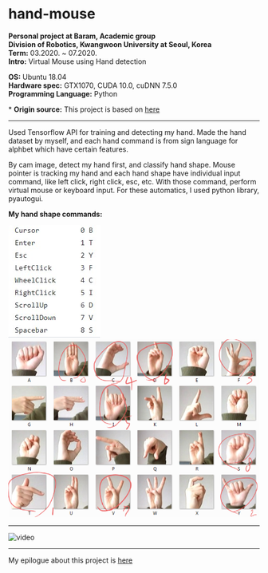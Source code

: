 # hand-mouse

**Personal project at Baram, Academic group**</br>
**Division of Robotics, Kwangwoon University at Seoul, Korea**</br>
**Term:** 03.2020. ~ 07.2020.</br>
**Intro:** Virtual Mouse using Hand detection

**OS:** Ubuntu 18.04</br>
**Hardware spec:** GTX1070, CUDA 10.0, cuDNN 7.5.0</br>
**Programming Language:** Python

\* **Origin source:** This project is based on [here](https://github.com/MrEliptik/HandPose)

---

Used Tensorflow API for training and detecting my hand. Made the hand dataset by myself, and each hand command is from sign language for alphbet which have certain features.

By cam image, detect my hand first, and classify hand shape. Mouse pointer is tracking my hand and each hand shape have individual input command, like left click, right click, esc, etc. With those command, perform virtual mouse or keyboard input. For these automatics, I used python library, pyautogui.

**My hand shape commands:** 

![txt](/my_recognize_handpose/images/txt.jpg)
![commands](/my_recognize_handpose/images/my_handpose.png)

---

![video](/my_HandPose/Results/4.gif)

---

My epilogue about this project is [here](https://msjun23.github.io/projects/Project-2020-1-Hand-Mouse/)